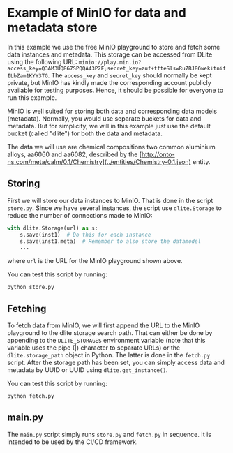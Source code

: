 Example of MinIO for data and metadata store
============================================
In this example we use the free MinIO playground to store and fetch some data instances and metadata.
This storage can be accessed from DLite using the following URL: `minio://play.min.io?access_key=Q3AM3UQ867SPQQA43P2F;secret_key=zuf+tfteSlswRu7BJ86wekitnifILbZam1KYY3TG`.
The `access_key` and `secret_key` should normally be kept private, but MinIO has kindly made the corresponding account publicly available for testing purposes.
Hence, it should be possible for everyone to run this example.

MinIO is well suited for storing both data and corresponding data models (metadata).
Normally, you would use separate buckets for data and metadata.
But for simplicity, we will in this example just use the default bucket (called "dlite") for both the data and metadata.

The data we will use are chemical compositions two common aluminium alloys, aa6060 and aa6082, described by the [http://onto-ns.com/meta/calm/0.1/Chemistry](../entities/Chemistry-0.1.json) entity.


Storing
-------
First we will store our data instances to MinIO.
That is done in the script `store.py`.
Since we have several instances, the script use `dlite.Storage` to reduce the number of connections made to MinIO:

```python
with dlite.Storage(url) as s:
    s.save(inst1)  # Do this for each instance
    s.save(inst1.meta)  # Remember to also store the datamodel
    ...
```
where `url` is the URL for the MinIO playground shown above.

You can test this script by running:

    python store.py


Fetching
--------
To fetch data from MinIO, we will first append the URL to the MinIO playground to the dlite storage search path.
That can either be done by appending to the `DLITE_STORAGES` environment variable (note that this variable uses the pipe (|) character to separate URLs) or the `dlite.storage_path` object in Python.
The latter is done in the `fetch.py` script.
After the storage path has been set, you can simply access data and metadata by UUID or UUID using `dlite.get_instance()`.

You can test this script by running:

    python fetch.py


main.py
-------
The `main.py` script simply runs `store.py` and `fetch.py` in sequence.
It is intended to be used by the CI/CD framework.
